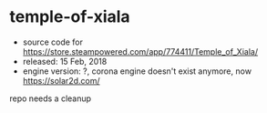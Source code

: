 # temple-of-xiala
- source code for https://store.steampowered.com/app/774411/Temple_of_Xiala/
- released: 15 Feb, 2018
- engine version: ?, corona engine doesn't exist anymore, now https://solar2d.com/

repo needs a cleanup
